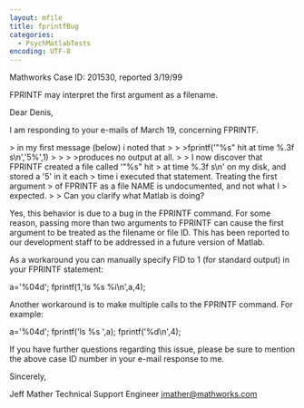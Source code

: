 ```yaml
---
layout: mfile
title: fprintfBug
categories:
  - PsychMatlabTests
encoding: UTF-8
---
```


Mathworks Case ID:  201530, reported 3/19/99

FPRINTF may interpret the first argument as a filename.

Dear Denis,

I am responding to your e-mails of March 19, concerning FPRINTF.

\> in my first message (below) i noted that
\>
\> \>fprintf('"%s" hit at time %.3f s\\n','5%',1)
\> \>
\> \>produces no output at all.
\>
\> I now discover that FPRINTF created a file called '"%s" hit
\> at time %.3f s\\n' on my disk, and stored a '5' in it each
\> time i executed that statement. Treating the first argument
\> of FPRINTF as a file NAME is undocumented, and not what I
\> expected.
\>
\> Can you clarify what Matlab is doing?

Yes, this behavior is due to a bug in the FPRINTF command.  For some
reason, passing more than two arguments to FPRINTF can cause the first
argument to be treated as the filename or file ID.  This has been reported
to our development staff to be addressed in a future version of Matlab.

As a workaround you can manually specify FID to 1 (for standard output) in
your FPRINTF statement:

  a='%04d';
  fprintf(1,'ls %s %i\\n',a,4);

Another workaround is to make multiple calls to the FPRINTF command.  For
example:

  a='%04d';
  fprintf('ls %s ',a);
  fprintf('%d\\n',4);

If you have further questions regarding this issue, please be sure to
mention the above case ID number in your e-mail response to me.

Sincerely,

Jeff Mather
Technical Support Engineer
jmather@mathworks.com